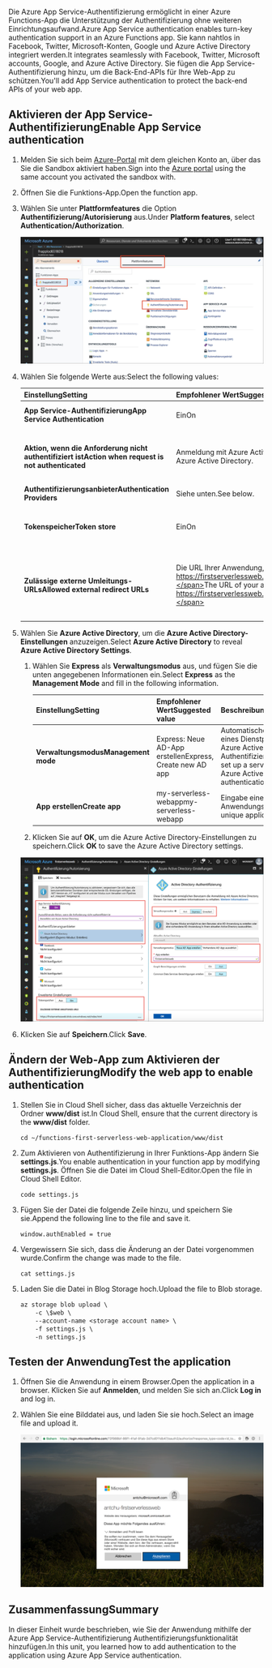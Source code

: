 <span data-ttu-id="115fe-101">Die Azure App Service-Authentifizierung ermöglicht in einer Azure Functions-App die Unterstützung der Authentifizierung ohne weiteren Einrichtungsaufwand.</span><span class="sxs-lookup"><span data-stu-id="115fe-101">Azure App Service authentication enables turn-key authentication support in an Azure Functions app.</span></span> <span data-ttu-id="115fe-102">Sie kann nahtlos in Facebook, Twitter, Microsoft-Konten, Google und Azure Active Directory integriert werden.</span><span class="sxs-lookup"><span data-stu-id="115fe-102">It integrates seamlessly with Facebook, Twitter, Microsoft accounts, Google, and Azure Active Directory.</span></span> <span data-ttu-id="115fe-103">Sie fügen die App Service-Authentifizierung hinzu, um die Back-End-APIs für Ihre Web-App zu schützen.</span><span class="sxs-lookup"><span data-stu-id="115fe-103">You'll add App Service authentication to protect the back-end APIs of your web app.</span></span>

## <a name="enable-app-service-authentication"></a><span data-ttu-id="115fe-104">Aktivieren der App Service-Authentifizierung</span><span class="sxs-lookup"><span data-stu-id="115fe-104">Enable App Service authentication</span></span>

1. <span data-ttu-id="115fe-105">Melden Sie sich beim [Azure-Portal](https://portal.azure.com/triplecrownlabs.onmicrosoft.com?azure-portal=true) mit dem gleichen Konto an, über das Sie die Sandbox aktiviert haben.</span><span class="sxs-lookup"><span data-stu-id="115fe-105">Sign into the [Azure portal](https://portal.azure.com/triplecrownlabs.onmicrosoft.com?azure-portal=true) using the same account you activated the sandbox with.</span></span>

1. <span data-ttu-id="115fe-106">Öffnen Sie die Funktions-App.</span><span class="sxs-lookup"><span data-stu-id="115fe-106">Open the function app.</span></span>

1. <span data-ttu-id="115fe-107">Wählen Sie unter **Plattformfeatures** die Option **Authentifizierung/Autorisierung** aus.</span><span class="sxs-lookup"><span data-stu-id="115fe-107">Under **Platform features**, select **Authentication/Authorization**.</span></span>

    ![Wählen Sie „Authentifizierung und Autorisierung“ aus.](../media/6-authorization.jpg)

1. <span data-ttu-id="115fe-109">Wählen Sie folgende Werte aus:</span><span class="sxs-lookup"><span data-stu-id="115fe-109">Select the following values:</span></span>

    | <span data-ttu-id="115fe-110">Einstellung</span><span class="sxs-lookup"><span data-stu-id="115fe-110">Setting</span></span>      |  <span data-ttu-id="115fe-111">Empfohlener Wert</span><span class="sxs-lookup"><span data-stu-id="115fe-111">Suggested value</span></span>   | <span data-ttu-id="115fe-112">Beschreibung</span><span class="sxs-lookup"><span data-stu-id="115fe-112">Description</span></span>                                        |
    | --- | --- | ---|
    | <span data-ttu-id="115fe-113">**App Service-Authentifizierung**</span><span class="sxs-lookup"><span data-stu-id="115fe-113">**App Service Authentication**</span></span> | <span data-ttu-id="115fe-114">Ein</span><span class="sxs-lookup"><span data-stu-id="115fe-114">On</span></span> | <span data-ttu-id="115fe-115">Aktiviert die Authentifizierung.</span><span class="sxs-lookup"><span data-stu-id="115fe-115">Enable authentication.</span></span> |
    | <span data-ttu-id="115fe-116">**Aktion, wenn die Anforderung nicht authentifiziert ist**</span><span class="sxs-lookup"><span data-stu-id="115fe-116">**Action when request is not authenticated**</span></span> | <span data-ttu-id="115fe-117">Anmeldung mit Azure Active Directory.</span><span class="sxs-lookup"><span data-stu-id="115fe-117">Sign in with Azure Active Directory.</span></span> | <span data-ttu-id="115fe-118">Auswahl einer konfigurierte Authentifizierungsmethode (siehe unten).</span><span class="sxs-lookup"><span data-stu-id="115fe-118">Select a configured authentication method (See below).</span></span> |
    | <span data-ttu-id="115fe-119">**Authentifizierungsanbieter**</span><span class="sxs-lookup"><span data-stu-id="115fe-119">**Authentication Providers**</span></span> | <span data-ttu-id="115fe-120">Siehe unten.</span><span class="sxs-lookup"><span data-stu-id="115fe-120">See below.</span></span> | <span data-ttu-id="115fe-121">Siehe unten.</span><span class="sxs-lookup"><span data-stu-id="115fe-121">See below.</span></span> |
    | <span data-ttu-id="115fe-122">**Tokenspeicher**</span><span class="sxs-lookup"><span data-stu-id="115fe-122">**Token store**</span></span> | <span data-ttu-id="115fe-123">Ein</span><span class="sxs-lookup"><span data-stu-id="115fe-123">On</span></span> | <span data-ttu-id="115fe-124">Ermöglicht App Service das Speichern und Verwalten von Token.</span><span class="sxs-lookup"><span data-stu-id="115fe-124">Allow App Service to store and manage tokens.</span></span> |
    | <span data-ttu-id="115fe-125">**Zulässige externe Umleitungs-URLs**</span><span class="sxs-lookup"><span data-stu-id="115fe-125">**Allowed external redirect URLs**</span></span> | <span data-ttu-id="115fe-126">Die URL Ihrer Anwendung, z.B. https://firstserverlessweb.z4.web.core.windows.net/.</span><span class="sxs-lookup"><span data-stu-id="115fe-126">The URL of your application, for example https://firstserverlessweb.z4.web.core.windows.net/.</span></span> | <span data-ttu-id="115fe-127">URLs, an die App Service Anforderungen umleiten darf, nachdem ein Benutzer authentifiziert wurde.</span><span class="sxs-lookup"><span data-stu-id="115fe-127">URLs that App Service is allowed to redirect to, after a user is authenticated.</span></span> |

1. <span data-ttu-id="115fe-128">Wählen Sie **Azure Active Directory**, um die **Azure Active Directory-Einstellungen** anzuzeigen.</span><span class="sxs-lookup"><span data-stu-id="115fe-128">Select **Azure Active Directory** to reveal **Azure Active Directory Settings**.</span></span>

    1. <span data-ttu-id="115fe-129">Wählen Sie **Express** als **Verwaltungsmodus** aus, und fügen Sie die unten angegebenen Informationen ein.</span><span class="sxs-lookup"><span data-stu-id="115fe-129">Select **Express** as the **Management Mode** and fill in the following information.</span></span>

        | <span data-ttu-id="115fe-130">Einstellung</span><span class="sxs-lookup"><span data-stu-id="115fe-130">Setting</span></span>      |  <span data-ttu-id="115fe-131">Empfohlener Wert</span><span class="sxs-lookup"><span data-stu-id="115fe-131">Suggested value</span></span>   | <span data-ttu-id="115fe-132">Beschreibung</span><span class="sxs-lookup"><span data-stu-id="115fe-132">Description</span></span>                                        |
        | --- | --- | ---|
        | <span data-ttu-id="115fe-133">**Verwaltungsmodus**</span><span class="sxs-lookup"><span data-stu-id="115fe-133">**Management mode**</span></span> | <span data-ttu-id="115fe-134">Express: Neue AD-App erstellen</span><span class="sxs-lookup"><span data-stu-id="115fe-134">Express, Create new AD app</span></span> | <span data-ttu-id="115fe-135">Automatische Einrichtung eines Dienstprinzipal und der Azure Active Directory-Authentifizierung.</span><span class="sxs-lookup"><span data-stu-id="115fe-135">Automatically set up a service principal and Azure Active Directory authentication.</span></span> |
        | <span data-ttu-id="115fe-136">**App erstellen**</span><span class="sxs-lookup"><span data-stu-id="115fe-136">**Create app**</span></span> | <span data-ttu-id="115fe-137">my-serverless-webapp</span><span class="sxs-lookup"><span data-stu-id="115fe-137">my-serverless-webapp</span></span> | <span data-ttu-id="115fe-138">Eingabe eines eindeutigen Anwendungsnamens.</span><span class="sxs-lookup"><span data-stu-id="115fe-138">Enter a unique application name.</span></span> |

    1. <span data-ttu-id="115fe-139">Klicken Sie auf **OK**, um die Azure Active Directory-Einstellungen zu speichern.</span><span class="sxs-lookup"><span data-stu-id="115fe-139">Click **OK** to save the Azure Active Directory settings.</span></span>

    ![„Authentifizierung und Autorisierung“ und „Azure Active Directory-Einstellungen“](../media/6-create-aad.png)

1. <span data-ttu-id="115fe-141">Klicken Sie auf **Speichern**.</span><span class="sxs-lookup"><span data-stu-id="115fe-141">Click **Save**.</span></span>

## <a name="modify-the-web-app-to-enable-authentication"></a><span data-ttu-id="115fe-142">Ändern der Web-App zum Aktivieren der Authentifizierung</span><span class="sxs-lookup"><span data-stu-id="115fe-142">Modify the web app to enable authentication</span></span>

1. <span data-ttu-id="115fe-143">Stellen Sie in Cloud Shell sicher, dass das aktuelle Verzeichnis der Ordner **www/dist** ist.</span><span class="sxs-lookup"><span data-stu-id="115fe-143">In Cloud Shell, ensure that the current directory is the **www/dist** folder.</span></span>

    ```azurecli
    cd ~/functions-first-serverless-web-application/www/dist
    ```

1. <span data-ttu-id="115fe-144">Zum Aktivieren von Authentifizierung in Ihrer Funktions-App ändern Sie **settings.js**.</span><span class="sxs-lookup"><span data-stu-id="115fe-144">You enable authentication in your function app by modifying **settings.js**.</span></span> <span data-ttu-id="115fe-145">Öffnen Sie die Datei im Cloud Shell-Editor.</span><span class="sxs-lookup"><span data-stu-id="115fe-145">Open the file in Cloud Shell Editor.</span></span>

    ```azurecli
    code settings.js
    ```

1. <span data-ttu-id="115fe-146">Fügen Sie der Datei die folgende Zeile hinzu, und speichern Sie sie.</span><span class="sxs-lookup"><span data-stu-id="115fe-146">Append the following line to the file and save it.</span></span>

    ```azurecli
    window.authEnabled = true
    ```

1. <span data-ttu-id="115fe-147">Vergewissern Sie sich, dass die Änderung an der Datei vorgenommen wurde.</span><span class="sxs-lookup"><span data-stu-id="115fe-147">Confirm the change was made to the file.</span></span>

    ```azurecli
    cat settings.js
    ```

1. <span data-ttu-id="115fe-148">Laden Sie die Datei in Blog Storage hoch.</span><span class="sxs-lookup"><span data-stu-id="115fe-148">Upload the file to Blob storage.</span></span>

    ```azurecli
    az storage blob upload \
        -c \$web \
        --account-name <storage account name> \
        -f settings.js \
        -n settings.js
    ```

## <a name="test-the-application"></a><span data-ttu-id="115fe-149">Testen der Anwendung</span><span class="sxs-lookup"><span data-stu-id="115fe-149">Test the application</span></span>

1. <span data-ttu-id="115fe-150">Öffnen Sie die Anwendung in einem Browser.</span><span class="sxs-lookup"><span data-stu-id="115fe-150">Open the application in a browser.</span></span> <span data-ttu-id="115fe-151">Klicken Sie auf **Anmelden**, und melden Sie sich an.</span><span class="sxs-lookup"><span data-stu-id="115fe-151">Click **Log in** and log in.</span></span>

1. <span data-ttu-id="115fe-152">Wählen Sie eine Bilddatei aus, und laden Sie sie hoch.</span><span class="sxs-lookup"><span data-stu-id="115fe-152">Select an image file and upload it.</span></span>

    ![Anmeldeseite](../media/6-aad-auth.png)

## <a name="summary"></a><span data-ttu-id="115fe-154">Zusammenfassung</span><span class="sxs-lookup"><span data-stu-id="115fe-154">Summary</span></span>

<span data-ttu-id="115fe-155">In dieser Einheit wurde beschrieben, wie Sie der Anwendung mithilfe der Azure App Service-Authentifizierung Authentifizierungsfunktionalität hinzufügen.</span><span class="sxs-lookup"><span data-stu-id="115fe-155">In this unit, you learned how to add authentication to the application using Azure App Service authentication.</span></span>